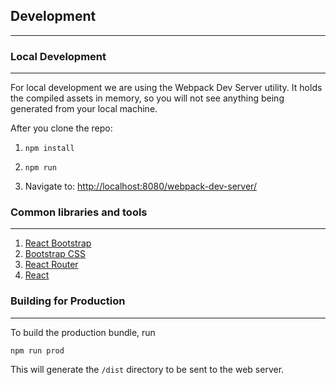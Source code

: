 ## Development
---



### Local Development
---

For local development we are using the Webpack Dev Server utility.
It holds the compiled assets in memory, so you will not see anything
being generated from your local machine.

After you clone the repo:

1. `npm install`

2. `npm run`

3. Navigate to: [http://localhost:8080/webpack-dev-server/](http://localhost:8080/webpack-dev-server/)



### Common libraries and tools
---

1. [React Bootstrap](https://react-bootstrap.github.io/getting-started.html)
2. [Bootstrap CSS](http://getbootstrap.com/)
3. [React Router](https://github.com/reactjs/react-router)
4. [React](https://facebook.github.io/react/)



### Building for Production
---

To build the production bundle, run

`npm run prod`

This will generate the `/dist` directory to be sent to the web server.
